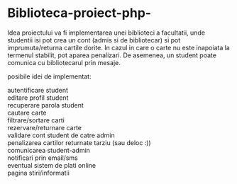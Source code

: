 # Biblioteca-proiect-php-

Idea proiectului va fi implementarea unei biblioteci a facultatii, unde studentii isi pot
crea un cont (admis si de bibliotecar) si pot imprumuta/returna cartile dorite. In cazul
in care o carte nu este inapoiata la termenul stabilit, pot aparea penalizari. De asemenea,
un student poate comunica cu bibliotecarul prin mesaje.
        
        
posibile idei de implementat:

autentificare student\
editare profil student\
recuperare parola student\
cautare carte\
filtrare/sortare carti\
rezervare/returnare carte\
validare cont student de catre admin\
penalizarea cartilor returnate tarziu (sau deloc :))\
comunicarea student-admin\
notificari prin email/sms\
eventual sistem de plati online\
pagina stiri/informatii
